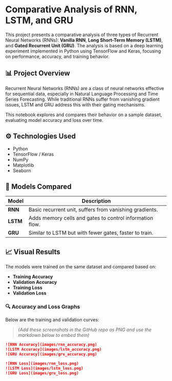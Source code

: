 # Comparative Analysis of RNN, LSTM, and GRU

This project presents a comparative analysis of three types of Recurrent Neural Networks (RNNs): **Vanilla RNN**, **Long Short-Term Memory (LSTM)**, and **Gated Recurrent Unit (GRU)**. The analysis is based on a deep learning experiment implemented in Python using TensorFlow and Keras, focusing on performance, accuracy, and training behavior.

## 📊 Project Overview

Recurrent Neural Networks (RNNs) are a class of neural networks effective for sequential data, especially in Natural Language Processing and Time Series Forecasting. While traditional RNNs suffer from vanishing gradient issues, LSTM and GRU address this with their gating mechanisms.

This notebook explores and compares their behavior on a sample dataset, evaluating model accuracy and loss over time.

## ⚙️ Technologies Used

- Python
- TensorFlow / Keras
- NumPy
- Matplotlib
- Seaborn

## 🧠 Models Compared

| Model     | Description |
|-----------|-------------|
| **RNN**   | Basic recurrent unit, suffers from vanishing gradients. |
| **LSTM**  | Adds memory cells and gates to control information flow. |
| **GRU**   | Similar to LSTM but with fewer gates, faster to train. |

## 📈 Visual Results

The models were trained on the same dataset and compared based on:

- **Training Accuracy**
- **Validation Accuracy**
- **Training Loss**
- **Validation Loss**

### 🔍 Accuracy and Loss Graphs

Below are the training and validation curves:

> *(Add these screenshots in the GitHub repo as PNG and use the markdown below to embed them)*

```markdown
![RNN Accuracy](images/rnn_accuracy.png)
![LSTM Accuracy](images/lstm_accuracy.png)
![GRU Accuracy](images/gru_accuracy.png)

![RNN Loss](images/rnn_loss.png)
![LSTM Loss](images/lstm_loss.png)
![GRU Loss](images/gru_loss.png)

